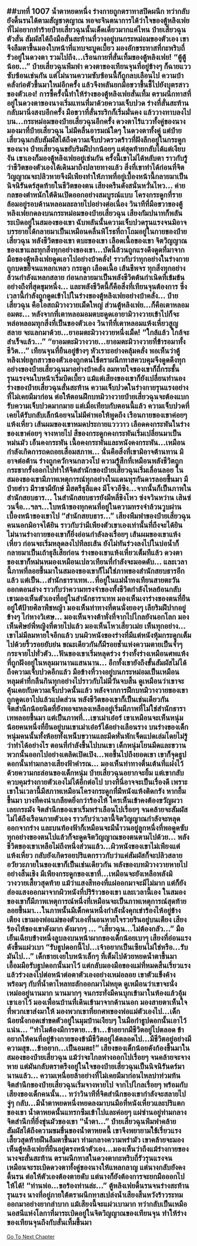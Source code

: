##บทที่ 1007 น้ำตาหยดหนึ่ง
ร่างกายถูกตราทาสปิดผนึก ทว่ากลับยังดิ้นรนได้ตามสัญชาตญาณ พอจะจินตนาการได้ว่าใจของตู้หลิงเฟยที่ไม่อยากทำร้ายป๋ายเสี่ยวฉุนนั้นเด็ดเดี่ยวมากแค่ไหน
ป๋ายเสี่ยวฉุนตัวสั่น สัมผัสได้ถึงมือสั่นสะท้านที่วางอยู่บนกระหม่อมของตัวเอง เขาจึงลืมตาขึ้นมองใบหน้าที่แทบจะบูดเบี้ยว มองอักขระทาสที่กะพริบถี่รัวอยู่ในดวงตา รวมไปถึง...เรือนกายที่สั่นเทิ้มของตู้หลิงเฟย!
“ตู้ตู้น้อย...” ป๋ายเสี่ยวฉุนพึมพำ ดวงตาของเทียนจุนที่อยู่ข้างๆ ก็ฉายแววซับซ้อนเช่นกัน แต่ไม่นานความซับซ้อนนี้ก็ถูกลบเลือนไป ความบ้าคลั่งก่อตัวขึ้นมาใหม่อีกครั้ง แล้วจึงพลันยกมือขวาขึ้นชี้ไปยังบุตรสาวของตัวเอง!
การชี้ครั้งนี้ทำให้ร่างของตู้หลิงเฟยสั่นเทิ้ม ตราผนึกทาสที่อยู่ในดวงตาของนางเริ่มแทนที่มาด้วยความเจ็บปวด ร่างที่สั่นสะท้านกลับมานิ่งสงบอีกครั้ง มือขวาที่สั่นระริกก็เริ่มมั่นคง แล้ววางทาบลงไปบน...กระหม่อมของป๋ายเสี่ยวฉุนอีกครั้ง
ดวงตาไร้แววทั้งคู่ของนางมองมาที่ป๋ายเสี่ยวฉุน ไม่มีคลื่นอารมณ์ใดๆ ในดวงตาทั้งคู่ แต่ป๋ายเสี่ยวฉุนกลับสัมผัสได้ถึงความเจ็บปวดรวดร้าวที่ฝังลึกอยู่ในกระดูกของนาง
ป๋ายเสี่ยวฉุนขยับริมฝีปากน้อยๆ แต่สุดท้ายกลับได้แต่เงียบงัน เขาเองก็มองตู้หลิงเฟยอยู่เช่นกัน ครั้งนี้เขาไม่ได้หลับตา ราวกับรู้ว่าชีวิตของตัวเองได้เดินมาถึงปลายทางแล้ว สิ่งที่เขาทำได้ก่อนที่จิตวิญญาณจะปลิวหายจึงมีเพียงทำให้ภาพที่อยู่เบื้องหน้านี้กลายมาเป็นนิจนิรันดร์สุดท้ายในชีวิตของตน
เสียงครืนดังสนั่นหวั่นไหว... ค่ายกลของตำหนักใต้ดินเปิดออกอย่างสมบูรณ์แบบ โครงกระดูกที่รายล้อมอยู่รอบด้านหลอมละลายไปอย่างต่อเนื่อง วินาทีที่มือขวาของตู้หลิงเฟยกดลงบนกระหม่อมของป๋ายเสี่ยวฉุน เสียงกัมปนาทก็พลันระเบิดอยู่ในสมองของเขา
ฉับพลันนั้นความเจ็บปวดรุนแรงจนมิอาจบรรยายได้กลายมาเป็นเหมือนคลื่นพิโรธที่ถาโถมอยู่ในกายของป๋ายเสี่ยวฉุน พลังชีวิตของเขา ตบะของเขา เลือดเนื้อของเขา จิตวิญญาณของเขาและทุกสิ่งทุกอย่างของเขา...บัดนี้ล้วนถูกแรงดึงดูดที่มาจากมือของตู้หลิงเฟยดูดเอาไปอย่างบ้าคลั่ง!
ราวกับว่าทุกอย่างในร่างกายถูกบดขยี้จนแหลกเหลว กระดูก เลือดเนื้อ เส้นชีพจร ทุกสิ่งทุกอย่างล้วนกำลังแหลกสลาย ก่อนกลายมาเป็นพลังชีวิตต้นกำเนิดที่เข้มข้นอย่างถึงที่สุดขุมหนึ่ง...
และพลังชีวิตนี้ก็คือสิ่งที่เทียนจุนต้องการ ซึ่งเวลานี้กำลังถูกดูดเข้าไปในร่างของตู้หลิงเฟยอย่างบ้าคลั่ง...
ป๋ายเสี่ยวฉุน คือโอสถมิวางวายเม็ดใหญ่ ส่วนตู้หลิงเฟย...ก็คือเตาหลอมอมตะ...
หลังจากที่เตาหลอมอมตบะดูดเอายามิวางวายเข้าไปก็จะหล่อหลอมทุกสิ่งที่เป็นของตัวเอง วินาทีที่เตาหลอมแห้งเหี่ยวสูญสลาย จะแลกมาด้วย...ยาอมตะมิวางวายหนึ่งเม็ด!
“ใกล้แล้ว ใกล้จะสำเร็จแล้ว...”
“ยาอมตะมิวางวาย...ยาอมตะมิวางวายที่ข้ารอมาทั้งชีวิต...” เทียนจุนที่ยืนอยู่ข้างๆ หัวเราะอย่างคลุ้มคลั่ง พอเห็นว่าตู้หลิงเฟยลูกสาวของตัวเองถูกตนใช้ตราผนึกทาสควบคุมจึงดูดดึงทุกอย่างของป๋ายเสี่ยวฉุนมาอย่างบ้าคลั่ง ลมหายใจของเขาก็ถี่กระชั้นรุนแรงจนใบหน้าเริ่มบิดเบี้ยว แม้แต่เสียงของเขาก็ยังเปลี่ยนทำนอง
ร่างของป๋ายเสี่ยวฉุนสั่นสะท้าน ความเจ็บปวดในร่างกายรุนแรงอย่างที่ไม่เคยมีมาก่อน ต่อให้ตอนฝึกบทมิวางวายป๋ายเสี่ยวฉุนจะต้องแบกรับความเจ็บปวดมากมาย แต่เมื่อเทียบกับตอนนี้แล้ว ความเจ็บปวดที่เคยได้รับกลับเล็กน้อยจนไม่มีค่าพอให้พูดถึง
เรือนกายของเขาค่อยๆ แห้งเหี่ยว เส้นผมของเขาหมดประกายแวววาว เลือดคงกระพันในร่างของเขาค่อยๆ จางหายไป สีของกระดูกคงกระพันเริ่มเปลี่ยนมาเป็นหม่นมัว เอ็นคงกระพัน เนื้อคงกระพันและหนังคงกระพัน...เหมือนกำลังเกิดการถดถอยเสื่อมสภาพ...
นั่นคือสิ่งที่เขามิอาจต้านทาน มิอาจต่อต้าน ร่างถูกควักจนกลวงโบ๋ ความรู้สึกที่เหมือนพลังชีวิตถูกกระชากรั้งออกไปทำให้จิตสำนักของป๋ายเสี่ยวฉุนเริ่มเลื่อนลอย
ในสมองของเขามีภาพเหตุการณ์ทุกอย่างในแดนทุรกันดารลอยขึ้นมา มีป๋ายฮ่าว มีราชาผียักษ์ มีสตรีธุลีแดง มีโจวอีซิง...จากนั้นก็เป็นภาพในสำนักสยบธาร...
ในสำนักสยบธารยังมีหลี่ชิงโหว ซ่งจวินหว่าน เสินซ่วนจื่อ...ฯลฯ...ใบหน้าของทุกคนที่อยู่ในความทรงจำล้วนวูบผ่านเบื้องหน้าของเขาไป
“สำนักสยบธาร...” เสียงพึมพำของป๋ายเสี่ยวฉุนคนนอกมิอาจได้ยิน ราวกับว่ามีเพียงตัวเขาเองเท่านั้นที่ถึงจะได้ยิน ไม่นานร่างกายของเขาก็ยิ่งอ่อนกำลังลงเรื่อยๆ เส้นผมของเขาแห้งเหี่ยว ก่อนจะเริ่มหลุดลงไปทีละเส้น ยังไม่ทันร่วงลงไปในบ่อน้ำก็กลายมาเป็นเถ้าธุลีเสียก่อน
ร่างของเขาแห้งเหี่ยวเต็มทีแล้ว ดวงตาของเขาก็หม่นหมองเหมือนเปลวเทียนที่กำลังจะมอดดับ...
และเวลานี้ภาพที่ลอยขึ้นมาในสมองของเขาก็ไม่ใช่ภาพของสำนักสยบธารอีกแล้ว แต่เป็น...สำนักธาราเทพ...ที่อยู่ในแม่น้ำทงเทียนสายตะวันออกตอนล่าง ราวกับว่าความทรงจำของทั้งชีวิตกำลังไหลย้อนกลับ เขามองเห็นตัวเองที่อยู่ในสำนักธาราเทพ มองเห็นเงาร่างของตนที่ยืนอยู่ใต้ป้ายศิลาพืชหญ้า มองเห็นท่าทางที่ตนนั่งยองๆ เลียริมฝีปากอยู่ข้างๆ ไก่หางวิเศษ...
มองเห็นจางต้าพั่งที่จากไปไกลยังนอกโลก มองเห็นศิษย์พี่หญิงที่ตายไปแล้ว มองเห็นโหวเสี่ยวเม่ย เห็นทุกอย่าง...
เขาไม่มีลมหายใจอีกแล้ว บนผิวหนังของร่างที่มีแต่หนังหุ้มกระดูกเต็มไปด้วยริ้วรอยยับย่น ขณะเดียวกันก็มีรอยช้ำแห่งความตายเป็นจ้ำๆ กระจายไปทั่วตัว...ฟันของเขาเริ่มหลุดร่วง ร่างทั้งร่างเหมือนศพแห้งที่ถูกฝังอยู่ในหลุมมานานแสนนาน...
อีกทั้งเขายังถึงขั้นสัมผัสไม่ได้ถึงความเจ็บปวดอีกแล้ว มือข้างที่วางอยู่บนกระหม่อมเป็นเหมือนหลุมดำที่กลืนกินทุกอย่างไปราวกับไม่มีวันจบสิ้น ดูเหมือนว่าเขาจะคุ้นเคยกับความเจ็บปวดนั้นแล้ว
พลังจากการฝึกบทมิวางวายของเขาถูกดูดเอาไปแล้วแปดส่วน พลังชีวิตของเขาก็เป็นเช่นเดียวกัน จิตสำนึกน้อยนิดที่ยังพอจะหลงเหลืออยู่เริ่มมีภาพที่ไม่ใช่สำนักธาราเทพลอยขึ้นมา แต่เป็นภาพที่...เขาเม่าเอ๋อร์
เขาเหมือนจะเห็นหนุ่มน้อยคนหนึ่งที่ยืนอยู่บนเขาเม่าเอ๋อร์ได้อย่างเลือนราง บนร่างของเด็กหนุ่มคนนั้นทั้งห้อยทั้งเหน็บขวานและมีดหั่นพักเจ็ดแปดเล่มโดยไม่รู้ว่าทำได้อย่างไร ตอนที่กำลังขึ้นไปบนเขา เด็กหนุ่มโยนมีดและขวานพวกนั้นออกไปอย่างเตลิดเปิดเปิง...พอขึ้นไปถึงยอดเขา เขาก็จุดธูปดอกนั้นท่ามกลางเสียงฟ้าคำรณ...
มองเห็นท่าทางตื่นเต้นที่แฝงไว้ด้วยความกะล่อนของเด็กหนุ่ม ป๋ายเสี่ยวฉุนอยากจะยิ้ม แต่เขากลับควบคุมร่างกายตัวเองไม่ได้อีกต่อไป บางทีนี่อาจจะเป็นเรื่องดี เพราะเขาในเวลานี้มีสภาพเหมือนโครงกระดูกที่มีหนังแห้งติดกรัง หากยิ้มขึ้นมา บางทีคงน่าเกลียดยิ่งกว่าร้องไห้ ใครเห็นเข้าคงต้องขวัญผวาเลยกระมัง
จิตสำนึกของเขาเริ่มพร่าเลือนไปเรื่อยๆ จนคล้ายจะสัมผัสไม่ได้ถึงเรือนกายตัวเอง ราวกับว่าเวลานี้จิตวิญญาณกำลังจะหลุดออกจากร่าง และบนท้องฟ้าก็เหมือนจะมีน้ำวนอยู่ลูกหนึ่งที่พอดูดซับทุกอย่างของตนไปแล้วก็จะดูดจิตวิญญาณของตนตามไปด้วย...
พลังชีวิตของเขาเหลือไม่ถึงหนึ่งส่วนแล้ว...ผิวหนังของเขาไม่เพียงแต่แห้งเหี่ยว กลับยังเกิดรอยปริแตกราวกับว่าแค่สัมผัสก็จะปลิวสลาย อวัยวะภายในของเขาก็เป็นเช่นเดียวกัน
พลังของบทมิวางวายหายไปอย่างสิ้นเชิง มีเพียงกระดูกของเขาที่...เหมือนจะยังเหลือพลังมิวางวายเสี้ยวสุดท้าย แม้ว่าแสงสีทองที่แผ่ออกมาจะมีไม่มาก แต่ก็ยังส่องแสงออกมาจากผิวหนังที่ปริร้าวของเขา
และเวลานี้เอง ในสมองของเขาก็มีภาพเหตุการณ์หนึ่งที่เหมือนจะเป็นภาพเหตุการณ์สุดท้ายลอยขึ้นมา...ในภาพนั้นมีเด็กคนหนึ่งกำลังนั่งคุกเข่าร้องไห้อยู่ข้างเตียง เขามองพ่อแม่ของตัวเองที่นอนหายใจรวยรินอยู่บนเตียง เสียงร้องไห้ของเขาดังมาก ดังมากๆ ...
“เสี่ยวฉุน...ไม่ต้องกลัว...” มือเย็นเฉียบข้างหนึ่งลูบลงบนหน้าผากของเด็กน้อยเบาๆ เสียงที่อ่อนแรงดังขึ้นแผ่วเบา
“รับธูปดอกนี้ไป...เจ้าอยากเป็นเซียนไม่ใช่หรือ...รับมันไป...”
เด็กชายเงยใบหน้าเล็กๆ ที่เต็มไปด้วยหยดน้ำตาขึ้นมา เอื้อมมือรับธูปดอกนั้นมาไว้ แต่กลับมองมือของแม่ที่หมดสิ้นเรี่ยวแรงแล้วร่วงลงไปต่อหน้าต่อตาตัวเองอย่างเหม่อลอย เขาตัวแข็งค้างพร้อมๆ กับที่น้ำตาไหลทะลักออกมาไม่หยุด
ดูเหมือนว่าเขาจะนั่งเหม่ออยู่นานมาก นานมากๆ จนกระทั่งมีคนบุกเข้ามาในห้องแล้วอุ้มเขาเอาไว้ มองเพื่อนบ้านที่เดินเข้ามาจากด้านนอก มองสายตาเห็นใจที่พวกเขาส่งมาให้ มองพวกเขาที่ยกศพของพ่อแม่ตัวเองไป...เด็กน้อยนั่งกอดเข่าขดตัวอยู่ในมุมบ้านเงียบๆ ในมือกำธูปดอกนั้นเอาไว้แน่น...
“ทำไมต้องมีการตาย...ข้า...ข้าอยากมีชีวิตอยู่ไปตลอด ข้าอยากให้คนที่อยู่ข้างกายของข้ามีชีวิตอยู่ได้ตลอดไป...มีชีวิตอยู่อย่างมีความสุข...ข้าอยาก...เป็นอมตะ!”
เสียงของเด็กน้อยดังก้องขึ้นมาในสมองของป๋ายเสี่ยวฉุน แม้ว่าจะไกลห่างออกไปเรื่อยๆ จนคล้ายจะจางหาย แต่มันกลับตราตรึงอยู่ในใจของป๋ายเสี่ยวฉุนเป็นนิจนิรันดร์มานานแล้ว...
ความเหนื่อยล้าอย่างที่ไม่เคยมีมาก่อนไหลบ่าท่วมท้น จิตสำนึกของป๋ายเสี่ยวฉุนเริ่มจางหายไป จากไปไกลเรื่อยๆ พร้อมกับเสียงของเด็กคนนั้น...
ทว่าวินาทีที่จิตสำนึกของเขากำลังจะสลายไป จู่ๆ กลับ...มีน้ำตาหยดหนึ่งหยดลงมาบนมือที่หนังเหี่ยวและปริแตกของเขา น้ำตาหยดนั้นแทรกซึมเข้าไปและค่อยๆ แผ่ซ่านอยู่ท่ามกลางจิตสำนึกที่ยิ่งขุ่นมัวของเขา
“น้ำตา...” ป๋ายเสี่ยวฉุนพึมพำคล้ายสัมผัสได้ถึงความขมขื่นของน้ำตาหยดนี้ เขาจึงพยายามใช้เรี่ยวแรงเสี้ยวสุดท้ายฝืนลืมตาขึ้นมา ท่ามกลางความพร่ามัว เขาคล้ายจะมองเห็นตู้หลิงเฟยที่ยืนอยู่ตรงหน้าตัวเอง...มองเห็นว่าถึงแม้ร่างกายของนางจะสั่นสะท้าน ตราผนึกทาสในดวงตากะพริบถี่รัวรุนแรงจนเหมือนจะระเบิดดวงตาทั้งคู่ของนางให้แหลกลาญ แต่นางกลับยังคงดิ้นรน ต่อให้ตัวเองต้องตายดับ แต่นางก็ยังต้องการจะยกมือออกไปให้ได้!
“ท่านพ่อ...ขอร้องท่านล่ะ...” ตู้หลิงเฟยดิ้นรนจนร่างสะท้านรุนแรง นางที่อยู่ภายใต้ตราผนึกทาสเปล่งน้ำเสียงสิ้นหวังร้าวระทมออกมาอย่างยากลำบาก
แม้เสียงนี้จะแผ่วเบามาก ทว่ากลับเป็นเหมือนอสนีแห่งโลกาที่มาระเบิดอยู่ในจิตวิญญาณของเทียนจุน ทำให้ร่างของเทียนจุนถึงกับสั่นเทิ้มขึ้นมา
------


[Go To Next Chapter]( ./154.md)